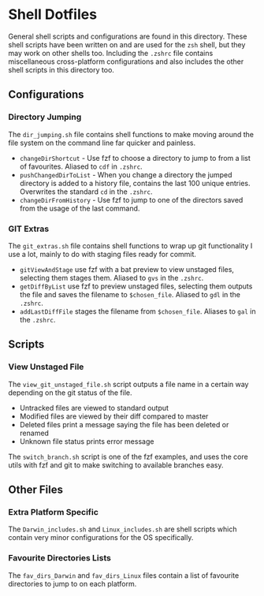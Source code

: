 # Shell Dotfiles

General shell scripts and configurations are found in this directory. These shell scripts have been written on and are
used for the `zsh` shell, but they may work on other shells too. Including the `.zshrc` file contains miscellaneous
cross-platform configurations and also includes the other shell scripts in this directory too.

## Configurations

### Directory Jumping

The `dir_jumping.sh` file contains shell functions to make moving around the file system on the command line far quicker
and painless.

* `changeDirShortcut` - Use fzf to choose a directory to jump to from a list of favourites. Aliased to `cdf` in `.zshrc`.
* `pushChangedDirToList` - When you change a directory the jumped directory is added to a history file, contains the
		last 100 unique entries. Overwrites the standard `cd` in the `.zshrc`.
* `changeDirFromHistory` - Use fzf to jump to one of the directors saved from the usage of the last command.

### GIT Extras

The `git_extras.sh` file contains shell functions to wrap up git functionality I use a lot, mainly to do with staging
files ready for commit.

* `gitViewAndStage` use fzf with a bat preview to view unstaged files, selecting them stages them. Aliased to `gvs` in
		the `.zshrc`.
* `getDiffByList` use fzf to preview unstaged files, selecting them outputs the file and saves the filename to
		`$chosen_file`. Aliased to `gdl` in the `.zshrc`.
* `addLastDiffFile` stages the filename from `$chosen_file`. Aliases to `gal` in the `.zshrc`.

## Scripts

### View Unstaged File

The `view_git_unstaged_file.sh` script outputs a file name in a certain way depending on the git status of the file.

* Untracked files are viewed to standard output
* Modified files are viewed by their diff compared to master
* Deleted files print a message saying the file has been deleted or renamed
* Unknown file status prints error message

The `switch_branch.sh` script is one of the fzf examples, and uses the core utils with fzf and git to make switching to
available branches easy.

## Other Files

### Extra Platform Specific

The `Darwin_includes.sh` and `Linux_includes.sh` are shell scripts which contain very minor configurations for the OS
specifically.

### Favourite Directories Lists

The `fav_dirs_Darwin` and `fav_dirs_Linux` files contain a list of favourite directories to jump to on each platform.
